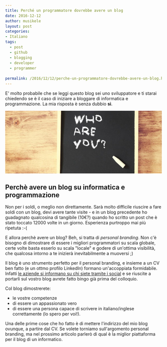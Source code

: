 ```yaml
---
title: Perché un programmatore dovrebbe avere un blog
date: 2016-12-12
author: musikele
layout: post
categories:
- Italiano
tags:
  - post
  - github
  - blogging
  - developer 
  - programmer

permalink: /2016/12/12/perche-un-programmatore-dovrebbe-avere-un-blog.html
---
```


E' molto probabile che se leggi questo blog sei uno sviluppatore e ti starai chiedendo se è il caso di iniziare a bloggare di informatica e programmazione. La mia risposta è senza dubbio **si**. 

<img src="/images/who_are_you.jpg">

## Perchè avere un blog su informatica e programmazione 

Non per i soldi, o meglio non direttamente. Sarà molto difficile riuscire a fare soldi con un blog, devi avere tante visite - e in un blog precedente ho guadagnato qualcosina di tangibile (10€?) quando ho scritto un post che è stato toccato 12000 volte in un giorno. Esperienza purtroppo mai più ripetuta :-( 

E allora perchè avere un blog? Beh, si tratta di *personal branding*. Non c'è bisogno di dimostrare di essere i migliori programmatori su scala globale, certe volte basta esserlo su scala "locale" e godere di un'ottima visibilità, che qualcosa intorno a te inizierà inevitabilmente a muoversi ;) 

Il blog è uno strumento perfetto per il personal branding, e insieme a un CV ben fatto (e un ottmo profilo LinkedIn) formano un'accoppiata formidabile. Infatti [le aziende si informano su chi siete tramite i social](2016/01/i-colloqui-di-lavoro-iniziano-e-finiscono-su-facebook/) e se riuscite a portarli sul vostro blog avrete fatto bingo già prima del colloquio. 

Col blog dimostrerete: 

- le vostre competenze  
- di essere un appassionato vero
- di essere una persona capace di scrivere in italiano/inglese correttamente (lo spero per voi!). 

Una delle prime cose che ho fatto è di mettere l'indirizzo del mio blog ovunque, a partire dal CV. Se volete torniamo sull'argomento personal branding, ma nel prossimo articolo parlerò di qual è la miglior piattaforma per il blog di un informatico. 
